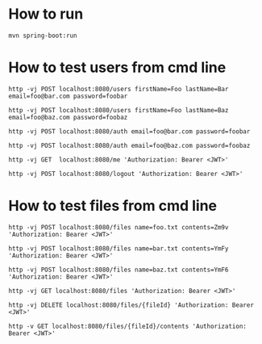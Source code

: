 
# How to run

	mvn spring-boot:run

# How to test users from cmd line

	http -vj POST localhost:8080/users firstName=Foo lastName=Bar email=foo@bar.com password=foobar

	http -vj POST localhost:8080/users firstName=Foo lastName=Baz email=foo@baz.com password=foobaz

	http -vj POST localhost:8080/auth email=foo@bar.com password=foobar

	http -vj POST localhost:8080/auth email=foo@baz.com password=foobaz

	http -vj GET  localhost:8080/me 'Authorization: Bearer <JWT>'

	http -vj POST localhost:8080/logout 'Authorization: Bearer <JWT>'

# How to test files from cmd line

	http -vj POST localhost:8080/files name=foo.txt contents=Zm9v 'Authorization: Bearer <JWT>'

	http -vj POST localhost:8080/files name=bar.txt contents=YmFy 'Authorization: Bearer <JWT>'

	http -vj POST localhost:8080/files name=baz.txt contents=YmF6 'Authorization: Bearer <JWT>'

	http -vj GET localhost:8080/files 'Authorization: Bearer <JWT>'

	http -vj DELETE localhost:8080/files/{fileId} 'Authorization: Bearer <JWT>'

	http -v GET localhost:8080/files/{fileId}/contents 'Authorization: Bearer <JWT>'
